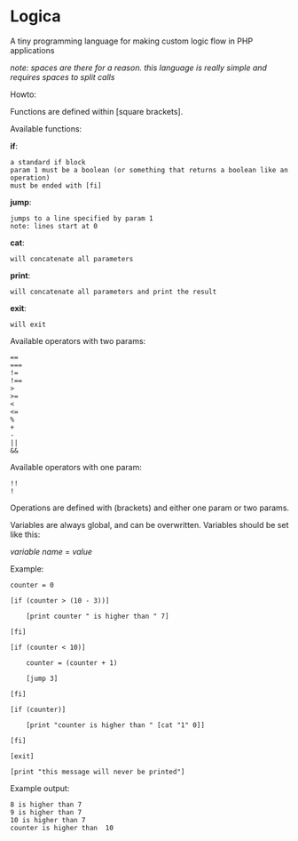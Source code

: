# Logica
A tiny programming language for making custom logic flow in PHP applications

*note: spaces are there for a reason. this language is really simple and requires spaces to split calls*

Howto:

Functions are defined within \[square brackets\].

Available functions:

**if**:
```
a standard if block
param 1 must be a boolean (or something that returns a boolean like an operation)
must be ended with [fi]
```

**jump**:
```
jumps to a line specified by param 1
note: lines start at 0
```

**cat**:
```
will concatenate all parameters
```

**print**:
```
will concatenate all parameters and print the result
```

**exit**:
```
will exit
```

Available operators with two params:
```
==
===
!=
!==
>
>=
<
<=
%
+
-
||
&&
```

Available operators with one param:
```
!!
!
```

Operations are defined with (brackets) and either one param or two params.

Variables are always global, and can be overwritten. Variables should be set like this:

*variable name* = *value*

Example:

```
counter = 0

[if (counter > (10 - 3))]

	[print counter " is higher than " 7]

[fi]

[if (counter < 10)]

	counter = (counter + 1)

	[jump 3]

[fi]

[if (counter)]

	[print "counter is higher than " [cat "1" 0]]

[fi]

[exit]

[print "this message will never be printed"]
```

Example output:

```
8 is higher than 7
9 is higher than 7
10 is higher than 7
counter is higher than  10
```
